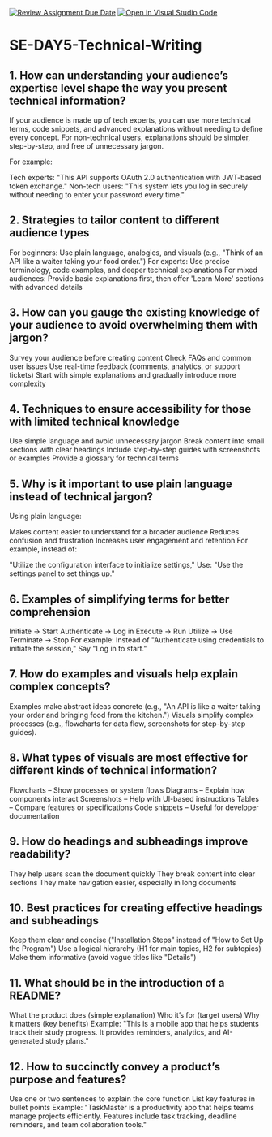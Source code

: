 [![Review Assignment Due Date](https://classroom.github.com/assets/deadline-readme-button-22041afd0340ce965d47ae6ef1cefeee28c7c493a6346c4f15d667ab976d596c.svg)](https://classroom.github.com/a/zsAR-pyY)
[![Open in Visual Studio Code](https://classroom.github.com/assets/open-in-vscode-2e0aaae1b6195c2367325f4f02e2d04e9abb55f0b24a779b69b11b9e10269abc.svg)](https://classroom.github.com/online_ide?assignment_repo_id=18472581&assignment_repo_type=AssignmentRepo)
# SE-DAY5-Technical-Writing
## 1. How can understanding your audience’s expertise level shape the way you present technical information?
If your audience is made up of tech experts, you can use more technical terms, code snippets, and advanced explanations without needing to define every concept. For non-technical users, explanations should be simpler, step-by-step, and free of unnecessary jargon.

For example:

Tech experts: "This API supports OAuth 2.0 authentication with JWT-based token exchange."
Non-tech users: "This system lets you log in securely without needing to enter your password every time."
## 2. Strategies to tailor content to different audience types
For beginners: Use plain language, analogies, and visuals (e.g., "Think of an API like a waiter taking your food order.")
For experts: Use precise terminology, code examples, and deeper technical explanations
For mixed audiences: Provide basic explanations first, then offer 'Learn More' sections with advanced details
## 3. How can you gauge the existing knowledge of your audience to avoid overwhelming them with jargon?
Survey your audience before creating content
Check FAQs and common user issues
Use real-time feedback (comments, analytics, or support tickets)
Start with simple explanations and gradually introduce more complexity
## 4. Techniques to ensure accessibility for those with limited technical knowledge
Use simple language and avoid unnecessary jargon
Break content into small sections with clear headings
Include step-by-step guides with screenshots or examples
Provide a glossary for technical terms
## 5. Why is it important to use plain language instead of technical jargon?
Using plain language:

Makes content easier to understand for a broader audience
Reduces confusion and frustration
Increases user engagement and retention
For example, instead of:

"Utilize the configuration interface to initialize settings,"
Use:
"Use the settings panel to set things up."
## 6. Examples of simplifying terms for better comprehension
Initiate → Start
Authenticate → Log in
Execute → Run
Utilize → Use
Terminate → Stop
For example:
Instead of "Authenticate using credentials to initiate the session,"
Say "Log in to start."

## 7. How do examples and visuals help explain complex concepts?
Examples make abstract ideas concrete (e.g., "An API is like a waiter taking your order and bringing food from the kitchen.")
Visuals simplify complex processes (e.g., flowcharts for data flow, screenshots for step-by-step guides).
## 8. What types of visuals are most effective for different kinds of technical information?
Flowcharts – Show processes or system flows
Diagrams – Explain how components interact
Screenshots – Help with UI-based instructions
Tables – Compare features or specifications
Code snippets – Useful for developer documentation
## 9. How do headings and subheadings improve readability?
They help users scan the document quickly
They break content into clear sections
They make navigation easier, especially in long documents
## 10. Best practices for creating effective headings and subheadings
Keep them clear and concise ("Installation Steps" instead of "How to Set Up the Program")
Use a logical hierarchy (H1 for main topics, H2 for subtopics)
Make them informative (avoid vague titles like "Details")
## 11. What should be in the introduction of a README?
What the product does (simple explanation)
Who it’s for (target users)
Why it matters (key benefits)
Example:
"This is a mobile app that helps students track their study progress. It provides reminders, analytics, and AI-generated study plans."

## 12. How to succinctly convey a product’s purpose and features?
Use one or two sentences to explain the core function
List key features in bullet points
Example:
"TaskMaster is a productivity app that helps teams manage projects efficiently. Features include task tracking, deadline reminders, and team collaboration tools."
